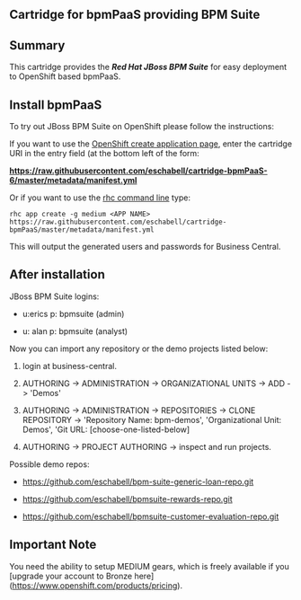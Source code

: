 ## Cartridge for bpmPaaS providing BPM Suite

Summary
-------
This cartridge provides the **_Red Hat JBoss BPM Suite_** for easy deployment to OpenShift based bpmPaaS.


Install bpmPaaS
---------------

To try out JBoss BPM Suite on OpenShift please follow the instructions:

If you want to use the [OpenShift create application page](https://openshift.redhat.com/app/console/application_types), enter the cartridge URI in the entry field (at the bottom left of the form:

 **https://raw.githubusercontent.com/eschabell/cartridge-bpmPaaS-6/master/metadata/manifest.yml** 

Or if you want to use the [rhc command line](https://www.openshift.com/developers/rhc-client-tools-install) type:

    rhc app create -g medium <APP NAME> https://raw.githubusercontent.com/eschabell/cartridge-bpmPaaS/master/metadata/manifest.yml

This will output the generated users and passwords for Business Central.


After installation
------------------

JBoss BPM Suite logins: 

   * u:erics  p: bpmsuite  (admin)

   * u: alan  p: bpmsuite  (analyst)

Now you can import any repository or the demo projects listed below:

1. login at business-central.

2. AUTHORING -> ADMINISTRATION -> ORGANIZATIONAL UNITS -> ADD -> 'Demos'

3. AUTHORING -> ADMINISTRATION -> REPOSITORIES -> CLONE REPOSITORY -> 'Repository Name: bpm-demos', 'Organizational Unit: Demos',
	 'Git URL: [choose-one-listed-below]

4. AUTHORING -> PROJECT AUTHORING -> inspect and run projects.

Possible demo repos:

  * https://github.com/eschabell/bpm-suite-generic-loan-repo.git
  
  * https://github.com/eschabell/bpmsuite-rewards-repo.git

  * https://github.com/eschabell/bpmsuite-customer-evaluation-repo.git

Important Note
--------------
You need the ability to setup MEDIUM gears, which is freely available if you [upgrade your account to Bronze here] (https://www.openshift.com/products/pricing). 

